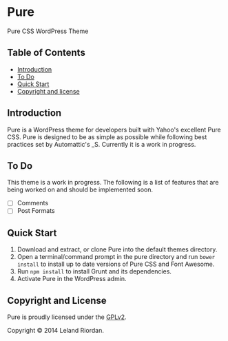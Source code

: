 Pure
======

Pure CSS WordPress Theme

## Table of Contents

- [Introduction](#introduction)
- [To Do](#to-do)
- [Quick Start](#quick-start)
- [Copyright and license](#copyright-and-license)

## Introduction

Pure is a WordPress theme for developers built with Yahoo's excellent Pure CSS. Pure is designed to be as simple as possible while following best practices set by Automattic's _S. Currently it is a work in progress.

## To Do

This theme is a work in progress. The following is a list of features that are being worked on and should be implemented soon.

- [ ] Comments
- [ ] Post Formats

## Quick Start

1. Download and extract, or clone Pure into the default themes directory.
2. Open a terminal/command prompt in the pure directory and run `bower install` to install up to date versions of Pure CSS and Font Awesome.
3. Run `npm install` to install Grunt and its dependencies.
3. Activate Pure in the WordPress admin.

## Copyright and License

Pure is proudly licensed under the [GPLv2](LICENSE).

Copyright &copy; 2014 Leland Riordan.